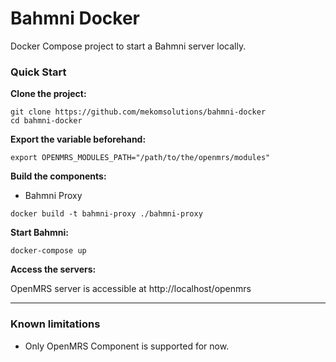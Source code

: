 # Bahmni Docker

Docker Compose project to start a Bahmni server locally.

### Quick Start

**Clone the project:**
```
git clone https://github.com/mekomsolutions/bahmni-docker
cd bahmni-docker
```

**Export the variable beforehand:**
```
export OPENMRS_MODULES_PATH="/path/to/the/openmrs/modules"
```

**Build the components:**

- Bahmni Proxy
```
docker build -t bahmni-proxy ./bahmni-proxy
```

**Start Bahmni:**
```
docker-compose up
```

**Access the servers:**

OpenMRS server is accessible at http://localhost/openmrs

----

### Known limitations

- Only OpenMRS Component is supported for now.
